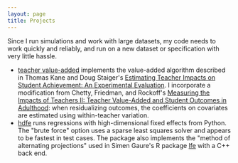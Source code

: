 ```yaml
---
layout: page
title: Projects
---
```


Since I run simulations and work with large datasets, my code needs to work 
quickly and reliably, and run on a new dataset or specification with very little hassle.

<ul>
<li> <a href="http://github.com/esantorella/tva">teacher value-added</a> implements the value-added algorithm described in Thomas Kane and Doug Staiger's <a href = "http://www.nber.org/papers/w14607">Estimating Teacher Impacts on Student Achievement: An Experimental Evaluation</a>. I incorporate a modification from Chetty, Friedman, and Rockoff's <a href ="http://www.rajchetty.com/chettyfiles/w19424.pdf">Measuring the Impacts of Teachers II: Teacher Value-Added and Student Outcomes in Adulthood</a>: when residualizing outcomes, the coefficients on covariates are estimated using within-teacher variation. 
</li>
<li> <a href="http://github.com/esantorella/hdfe">hdfe</a> runs regressions with 
high-dimensional fixed effects from Python. The "brute force" option uses a sparse least squares solver
and appears to be fastest in test cases. The package also implements the "method of alternating
projections" used in Simen Gaure's R package
<a href ="https://cran.r-project.org/web/packages/lfe/lfe.pdf">lfe</a>
with a C++ back end.
</li>
</ul>
